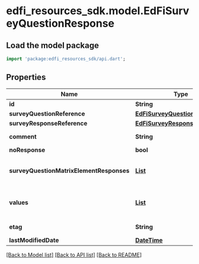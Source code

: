 # edfi_resources_sdk.model.EdFiSurveyQuestionResponse

## Load the model package
```dart
import 'package:edfi_resources_sdk/api.dart';
```

## Properties
Name | Type | Description | Notes
------------ | ------------- | ------------- | -------------
**id** | **String** |  | [optional] 
**surveyQuestionReference** | [**EdFiSurveyQuestionReference**](EdFiSurveyQuestionReference.md) |  | 
**surveyResponseReference** | [**EdFiSurveyResponseReference**](EdFiSurveyResponseReference.md) |  | 
**comment** | **String** | Additional information provided by the responder about the question in the survey. | [optional] 
**noResponse** | **bool** | Indicates there was no response to the question. | [optional] 
**surveyQuestionMatrixElementResponses** | [**List<EdFiSurveyQuestionResponseSurveyQuestionMatrixElementResponse>**](EdFiSurveyQuestionResponseSurveyQuestionMatrixElementResponse.md) | An unordered collection of surveyQuestionResponseSurveyQuestionMatrixElementResponses. For matrix questions, the response for each row of the matrix. | [optional] [default to const []]
**values** | [**List<EdFiSurveyQuestionResponseValue>**](EdFiSurveyQuestionResponseValue.md) | An unordered collection of surveyQuestionResponseValues. For free-form, single- or multiple-selection questions, one or more responses. | [optional] [default to const []]
**etag** | **String** | A unique system-generated value that identifies the version of the resource. | [optional] 
**lastModifiedDate** | [**DateTime**](DateTime.md) | The date and time the resource was last modified. | [optional] 

[[Back to Model list]](../README.md#documentation-for-models) [[Back to API list]](../README.md#documentation-for-api-endpoints) [[Back to README]](../README.md)


